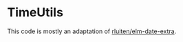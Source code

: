 # TimeUtils

This code is mostly an adaptation of
[rluiten/elm-date-extra](https://github.com/rluiten/elm-date-extra).
